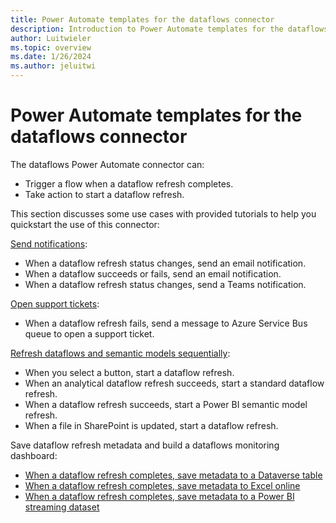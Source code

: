 ```yaml
---
title: Power Automate templates for the dataflows connector
description: Introduction to Power Automate templates for the dataflows connector.
author: Luitwieler
ms.topic: overview
ms.date: 1/26/2024
ms.author: jeluitwi
---
```


# Power Automate templates for the dataflows connector

The dataflows Power Automate connector can:

* Trigger a flow when a dataflow refresh completes.
* Take action to start a dataflow refresh.

This section discusses some use cases with provided tutorials to help you quickstart the use of this connector:

[Send notifications](send-notification-when-dataflow-refresh-completes.md):

* When a dataflow refresh status changes, send an email notification.
* When a dataflow succeeds or fails, send an email notification.
* When a dataflow refresh status changes, send a Teams notification.

[Open support tickets](open-support-ticket-when-dataflow-refresh-completes.md):

* When a dataflow refresh fails, send a message to Azure Service Bus queue to open a support ticket.

[Refresh dataflows and semantic models sequentially](trigger-dataflows-and-power-bi-dataset-sequentially.md):

* When you select a button, start a dataflow refresh.
* When an analytical dataflow refresh succeeds, start a standard dataflow refresh.
* When a dataflow refresh succeeds, start a Power BI semantic model refresh.
* When a file in SharePoint is updated, start a dataflow refresh.

Save dataflow refresh metadata and build a dataflows monitoring dashboard:

* [When a dataflow refresh completes, save metadata to a Dataverse table](load-dataflow-metadata-into-dataverse-table.md)
* [When a dataflow refresh completes, save metadata to Excel online](load-dataflow-metadata-into-excel-online.md)
* [When a dataflow refresh completes, save metadata to a Power BI streaming dataset](load-dataflow-metadata-into-power-bi-dataset.md)
